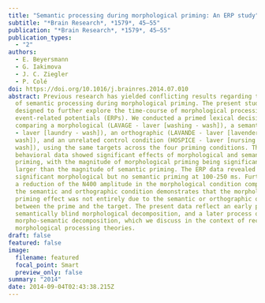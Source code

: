 ```yaml
---
title: "Semantic processing during morphological priming: An ERP study"
subtitle: "*Brain Research*, *1579*, 45–55"
publication: "*Brain Research*, *1579*, 45–55"
publication_types:
  - "2"
authors:
  - E. Beyersmann
  - G. Iakimova
  - J. C. Ziegler
  - P. Colé
doi: https://doi.org/10.1016/j.brainres.2014.07.010
abstract: Previous research has yielded conflicting results regarding the onset
  of semantic processing during morphological priming. The present study was
  designed to further explore the time-course of morphological processing using
  event-related potentials (ERPs). We conducted a primed lexical decision study
  comparing a morphological (LAVAGE - laver [washing - wash]), a semantic (LINGE
  - laver [laundry - wash]), an orthographic (LAVANDE - laver [lavender -
  wash]), and an unrelated control condition (HOSPICE - laver [nursing home -
  wash]), using the same targets across the four priming conditions. The
  behavioral data showed significant effects of morphological and semantic
  priming, with the magnitude of morphological priming being significantly
  larger than the magnitude of semantic priming. The ERP data revealed
  significant morphological but no semantic priming at 100-250 ms. Furthermore,
  a reduction of the N400 amplitude in the morphological condition compared to
  the semantic and orthographic condition demonstrates that the morphological
  priming effect was not entirely due to the semantic or orthographic overlap
  between the prime and the target. The present data reflect an early process of
  semantically blind morphological decomposition, and a later process of
  morpho-semantic decomposition, which we discuss in the context of recent
  morphological processing theories.
draft: false
featured: false
image:
  filename: featured
  focal_point: Smart
  preview_only: false
summary: "2014"
date: 2014-09-04T02:43:38.215Z
---
```

